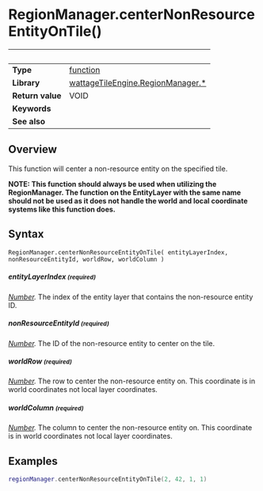 # RegionManager.centerNonResourceEntityOnTile()

|                      | &nbsp;
| -------------------- | ---------------------------------------------------------------
| __Type__             | [function](http://docs.coronalabs.com/api/type/Function.html)
| __Library__          | [wattageTileEngine.RegionManager.*](type_regionManager.markdown)
| __Return value__     | VOID
| __Keywords__         |
| __See also__         |


## Overview

This function will center a non-resource entity on the specified tile.

**NOTE: This function should always be used when utilizing the
RegionManager.  The function on the EntityLayer with the same name
should not be used as it does not handle the world and local coordinate
systems like this function does.**

## Syntax

	RegionManager.centerNonResourceEntityOnTile( entityLayerIndex, nonResourceEntityId, worldRow, worldColumn )

##### entityLayerIndex <small>(required)</small>
_[Number](https://docs.coronalabs.com/api/type/Number.html)._
The index of the entity layer that contains the non-resource entity ID.

##### nonResourceEntityId <small>(required)</small>
_[Number](https://docs.coronalabs.com/api/type/Number.html)._
The ID of the non-resource entity to center on the tile.

##### worldRow <small>(required)</small>
_[Number](https://docs.coronalabs.com/api/type/Number.html)._
The row to center the non-resource entity on.  This coordinate is in world coordinates
not local layer coordinates.

##### worldColumn <small>(required)</small>
_[Number](https://docs.coronalabs.com/api/type/Number.html)._
The column to center the non-resource entity on.  This coordinate is in world coordinates
not local layer coordinates.

## Examples

``````lua
regionManager.centerNonResourceEntityOnTile(2, 42, 1, 1)
``````

